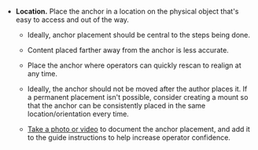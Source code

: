 - **Location.** Place the anchor in a location on the physical object that's easy to access and out of the way.

  - Ideally, anchor placement should be central to the steps being done.

  - Content placed farther away from the anchor is less accurate.

  - Place the anchor where operators can quickly rescan to realign at any time.

  - Ideally, the anchor should not be moved after the author places it. If a permanent placement isn't possible, consider creating a mount so that the anchor can be consistently placed in the same location/orientation every time.

  - [Take a photo or video](/hololens/holographic-photos-and-videos) to document the anchor placement, and add it to the guide instructions to help increase operator confidence.